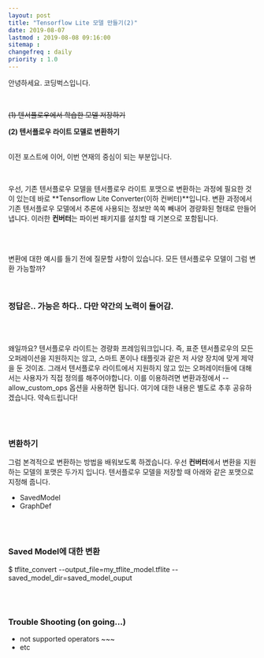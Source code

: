 ```yaml
---
layout: post
title: "Tensorflow Lite 모델 만들기(2)"
date: 2019-08-07
lastmod : 2019-08-08 09:16:00
sitemap :
changefreq : daily
priority : 1.0
---
```


안녕하세요. 코딩벅스입니다. 

<br>

~~(1) 텐서플로우에서 학습한 모델 저장하기~~

**(2) 텐서플로우 라이트 모델로 변환하기**

<br>이전 포스트에 이어, 이번 연재의 중심이 되는 부분입니다. 

<br>

우선, 기존 텐서플로우 모델을 텐서플로우 라이트 포맷으로 변환하는 과정에 필요한 것이 있는데 바로 **Tensorflow Lite Converter(이하 컨버터)**입니다. 변환 과정에서 기존 텐서플로우 모델에서 추론에 사용되는 정보만 쏙쏙 빼내어 경량화된 형태로 만들어 냅니다. 이러한 **컨버터**는 파이썬 패키지를 설치할 때 기본으로 포함됩니다. 

<br><br>

변환에 대한 예시를 들기 전에 질문할 사항이 있습니다. 모든 텐서플로우 모델이  그럼 변환 가능할까?

<br>

### 정답은.. 가능은 하다.. 다만 약간의 노력이 들어감.

<br><br>

왜일까요?  텐서플로우 라이트는 경량화 프레임워크입니다. 즉, 표준 텐서플로우의 모든 오퍼레이션을 지원하지는 않고, 스마트 폰이나 태플릿과 같은 저 사양 장치에 맞게 제약을 둔 것이죠. 그래서 텐서플로우 라이트에서 지원하지 않고 있는 오퍼레이터들에 대해서는 사용자가 직접 정의를 해주어야합니다. 이를 이용하려면 변환과정에서 --allow_custom_ops 옵션을 사용하면 됩니다. 여기에 대한 내용은 별도로 추후 공유하겠습니다. 약속드립니다!

<br><br>

### 변환하기 

그럼 본격적으로 변환하는 방법을 배워보도록 하겠습니다. 우선 **컨버터**에서 변환을 지원하는 모델의 포맷은 두가지 입니다. 텐서플로우 모델을 저장할 때 아래와 같은 포맷으로 지정해 줍니다.

* SavedModel
* GraphDef

<br><br>

### Saved Model에 대한 변환

$ tflite_convert  --output_file=my_tflite_model.tflite  --saved_model_dir=saved_model_ouput

<br><br>

### Trouble Shooting (on going...)

* not supported operators ~~~
* etc
